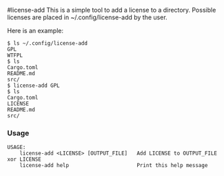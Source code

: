 #license-add
This is a simple tool to add a license to a directory. Possible licenses are placed in ~/.config/license-add by the user.

Here is an example:
```
$ ls ~/.config/license-add
GPL
WTFPL
$ ls
Cargo.toml
README.md
src/
$ license-add GPL
$ ls
Cargo.toml
LICENSE
README.md
src/
```

### Usage
```
USAGE:
    license-add <LICENSE> [OUTPUT_FILE]   Add LICENSE to OUTPUT_FILE xor LICENSE
    license-add help                      Print this help message
```
